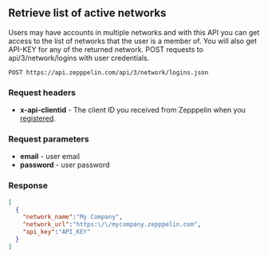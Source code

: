 ## Retrieve list of active networks

Users may have accounts in multiple networks and with this API you can get access to the list of networks that the user is a member of.
You will also get API-KEY for any of the returned network. POST requests to api/3/network/logins with user credentials.

```
POST https://api.zepppelin.com/api/3/network/logins.json
```

### Request headers
* **x-api-clientid** - The client ID you received from Zepppelin when you [registered](mailto:api@zepppelin.com).

### Request parameters
* **email** - user email
* **password** - user password

### Response

``` json
[
  {
    "network_name":"My Company",
    "network_url":"https:\/\/mycompany.zepppelin.com",
    "api_key":"API_KEY"
  }
]
```
